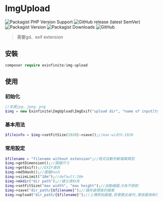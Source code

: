 # ImgUpload

![Packagist PHP Version Support](https://img.shields.io/packagist/php-v/exinfinite/img-upload)
![GitHub release (latest SemVer)](https://img.shields.io/github/v/release/exinfinite/ImgUpload)
![Packagist Version](https://img.shields.io/packagist/v/exinfinite/img-upload)
![Packagist Downloads](https://img.shields.io/packagist/dt/exinfinite/img-upload)
![GitHub](https://img.shields.io/github/license/exinfinite/ImgUpload)

> 需要gd、exif extension

## 安裝


```php
composer require exinfinite/img-upload
```

## 使用

### 初始化

```php
//支援jpg、jpeg、png
$img = new Exinfinite\ImgUpload\ImgExif("upload dir", "name of input[type=file]");
```

### 基本用法

```php
$fileinfo = $img->setFitSize(1920)->save();//max-width:1920
```

### 常用設定

```php
$filename = "filename without extension";//程式自動判斷檔案類型
$img->getDimension();//圖檔尺寸
$img->getExif();//EXIF資訊
$img->md5Hash();//圖檔hash
$img->sizeLimit("10m");//default:20m
$img->mkdir("dir path");//建立資料夾
$img->setFitSize("max width", "max height");//自動縮圖,0為不限制
$img->save("dir_path/{$filename}");//儲存處理後的檔案
$img->upload("dir_path/{$filename}");//上傳原始圖檔,若需要此操作,需放最後執行
```
